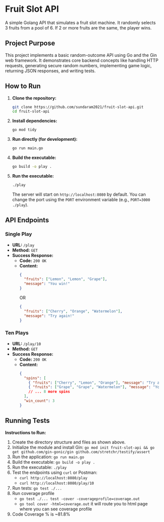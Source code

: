 # Fruit Slot API

A simple Golang API that simulates a fruit slot machine. It randomly selects 3 fruits from a pool of 6. If 2 or more fruits are the same, the player wins.

## Project Purpose

This project implements a basic random-outcome API using Go and the Gin web framework. It demonstrates core backend concepts like handling HTTP requests, generating secure random numbers, implementing game logic, returning JSON responses, and writing tests.

## How to Run

1.  **Clone the repository:**
    ```bash
    git clone https://github.com/sundaram2021/fruit-slot-api.git
    cd fruit-slot-api
    ```
2.  **Install dependencies:**
    ```bash
    go mod tidy
    ```
3.  **Run directly (for development):**
    ```bash
    go run main.go
    ```
4.  **Build the executable:**
    ```bash
    go build -o play .
    ```
5.  **Run the executable:**
    ```bash
    ./play
    ```
    The server will start on `http://localhost:8080` by default. You can change the port using the `PORT` environment variable (e.g., `PORT=3000 ./play`).

## API Endpoints

### Single Play

*   **URL:** `/play`
*   **Method:** `GET`
*   **Success Response:**
    *   **Code:** `200 OK`
    *   **Content:**
        ```json
        {
          "fruits": ["Lemon", "Lemon", "Grape"],
          "message": "You win!"
        }
        ```
        OR
        ```json
        {
          "fruits": ["Cherry", "Orange", "Watermelon"],
          "message": "Try again!"
        }
        ```

### Ten Plays

*   **URL:** `/play/10`
*   **Method:** `GET`
*   **Success Response:**
    *   **Code:** `200 OK`
    *   **Content:**
        ```json
        {
          "spins": [
            { "fruits": ["Cherry", "Lemon", "Orange"], "message": "Try again!" },
            { "fruits": ["Grape", "Grape", "Watermelon"], "message": "You win!" },
            // ... 8 more spins
          ],
          "win_count": 3
        }
        ```

## Running Tests


**Instructions to Run:**

1.  Create the directory structure and files as shown above.
2.  Initialize the module and install Gin: `go mod init fruit-slot-api && go get github.com/gin-gonic/gin github.com/stretchr/testify/assert`
3.  Run the application: `go run main.go`
4.  Build the executable: `go build -o play .`
5.  Run the executable: `./play`
6.  Test the endpoints using `curl` or Postman:
    *   `curl http://localhost:8080/play`
    *   `curl http://localhost:8080/play/10`
7.  Run tests: `go test ./...`
8.  Run coverage profile 
    - `go test ./... test -cover -coverageprofile=coverage.out`
    - `go tool cover -html=coverage.out` it will route you to html page where you can see coverage profile
9. Code Coverage % is ~81.8%

